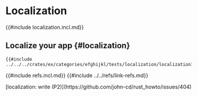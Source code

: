 # Localization

{{#include localization.incl.md}}

## Localize your app {#localization}

```rust,editable
{{#include ../../../crates/ex/categories/efghijkl/tests/localization/localization1.rs:example}}
```

{{#include refs.incl.md}}
{{#include ../../refs/link-refs.md}}

<div class="hidden">
[localization: write (P2)](https://github.com/john-cd/rust_howto/issues/404)
</div>
